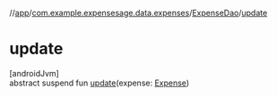 //[app](../../../index.md)/[com.example.expensesage.data.expenses](../index.md)/[ExpenseDao](index.md)/[update](update.md)

# update

[androidJvm]\
abstract suspend fun [update](update.md)(expense: [Expense](../-expense/index.md))
